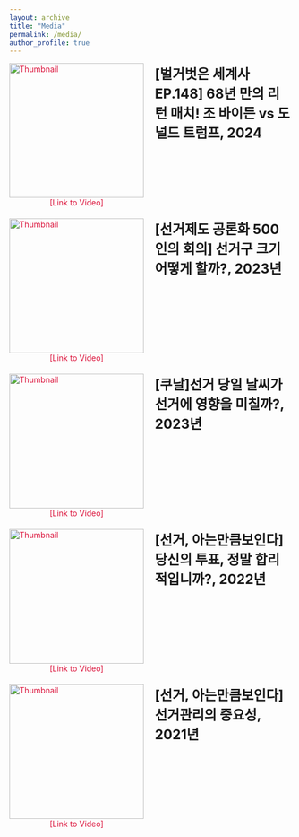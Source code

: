 ```yaml
---
layout: archive
title: "Media"
permalink: /media/
author_profile: true
---
```


<html lang="en">
<head>
    <meta charset="UTF-8">
    <meta name="viewport" content="width=device-width, initial-scale=1.0">
    <title>Redirect to YouTube Video</title>
    <style>
        .title-line {
            display: flex;
            align-items: flex-start;
            margin-bottom: 20px;
        }
        .title-line h2 {
            margin: 0;
            font-size: 24px;
            margin-left: 10px;
            flex: 1;
        }
        .title-line a {
            text-decoration: none;
            color: crimson;
        }
        .thumbnail-container {
            display: flex;
            flex-direction: column;
            align-items: center;
            margin-right: 10px;
        }
        .thumbnail {
            width: 240px; /* Adjust width for larger thumbnails */
            height: auto;
            cursor: pointer; /* Indicates the image is clickable */
        }
    </style>
</head>
<body>
    <div class="title-line">
        <div class="thumbnail-container">
            <a href="https://www.youtube.com/watch?v=GRUchi72B9s" target="_blank">
                <img src="https://img.youtube.com/vi/GRUchi72B9s/0.jpg" alt="Thumbnail" class="thumbnail">
            </a>
            <a href="https://www.youtube.com/watch?v=GRUchi72B9s" target="_blank">[Link to Video]</a>
        </div>
        <h2>[벌거벗은 세계사 EP.148] 68년 만의 리턴 매치! 조 바이든 vs 도널드 트럼프, 2024</h2>
    </div>
    <div class="title-line">
        <div class="thumbnail-container">
            <a href="https://www.youtube.com/watch?v=R0lxzpxRgp8&t=529s" target="_blank">
                <img src="https://img.youtube.com/vi/R0lxzpxRgp8/0.jpg" alt="Thumbnail" class="thumbnail">
            </a>
            <a href="https://www.youtube.com/watch?v=R0lxzpxRgp8&t=529s" target="_blank">[Link to Video]</a>
        </div>
        <h2>[선거제도 공론화 500인의 회의] 선거구 크기 어떻게 할까?, 2023년</h2>
    </div>
    <div class="title-line">
        <div class="thumbnail-container">
            <a href="https://www.youtube.com/watch?v=yKLQzfedEiU&t=449s" target="_blank">
                <img src="https://img.youtube.com/vi/yKLQzfedEiU&t=449s/0.jpg" alt="Thumbnail" class="thumbnail">
            </a>
            <a href="https://www.youtube.com/watch?v=yKLQzfedEiU&t=449s" target="_blank">[Link to Video]</a>
        </div>
        <h2>[쿠날]선거 당일 날씨가 선거에 영향을 미칠까?, 2023년</h2>
    </div>
    <div class="title-line">
        <div class="thumbnail-container">
            <a href="https://www.youtube.com/watch?v=Oi1SaCPstIs" target="_blank">
                <img src="https://img.youtube.com/vi/Oi1SaCPstIs/0.jpg" alt="Thumbnail" class="thumbnail">
            </a>
            <a href="https://www.youtube.com/watch?v=Oi1SaCPstIs" target="_blank">[Link to Video]</a>
        </div>
        <h2>[선거, 아는만큼보인다] 당신의 투표, 정말 합리적입니까?, 2022년</h2>
    </div>
    <div class="title-line">
        <div class="thumbnail-container">
            <a href="https://www.youtube.com/watch?v=VRD3HdZjhhg" target="_blank">
                <img src="https://img.youtube.com/vi/VRD3HdZjhhg/0.jpg" alt="Thumbnail" class="thumbnail">
            </a>
            <a href="https://www.youtube.com/watch?v=VRD3HdZjhhg" target="_blank">[Link to Video]</a>
        </div>
        <h2>[선거, 아는만큼보인다] 선거관리의 중요성, 2021년</h2>
    </div>
</body>
</html>